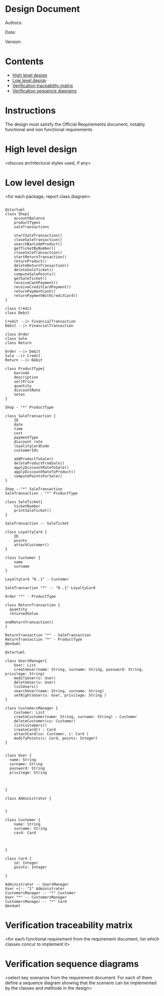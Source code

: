 # Design Document 


Authors: 

Date:

Version:


# Contents

- [High level design](#package-diagram)
- [Low level design](#class-diagram)
- [Verification traceability matrix](#verification-traceability-matrix)
- [Verification sequence diagrams](#verification-sequence-diagrams)

# Instructions

The design must satisfy the Official Requirements document, notably functional and non functional requirements

# High level design 

<discuss architectural styles used, if any>
<report package diagram>






# Low level design

<for each package, report class diagram>


```plantuml

@startuml
class Shop{
    accountBalance
    productTypes
    saleTransactions

    startSaleTransaction()
    closeSaleTransaction()
    searchBarCodeProduct()
    getTicketByNumber()
    closeSaleTransaction()
    startReturnTransaction()
    returnProduct()
    deleteReturnTransaction()
    deleteSaleTicket()
	computeSalePoints()
    getSaleTicket()
    receiveCashPayment()
    receiveCreditCardPayment()
    returnPaymentCash()
    returnPaymentWithCreditCard()
}

class Credit 
class Debit

Credit --|> FinancialTransaction
Debit --|> FinancialTransaction

class Order
class Sale
class Return

Order --|> Debit
Sale --|> Credit
Return --|> Debit

class ProductType{
    barcode
    description
    sellPrice
    quantity
    discountRate
    notes
}

Shop - "*" ProductType

class SaleTransaction {
    ID 
    date
    time
    cost
    paymentType
    discount rate
    loyalityCardCode
    customerIds

    addProductToSale()
    deleteProductFromSale()
    applyDiscountRateToSale()
    applyDiscountRateToProduct() 
    computePointsForSale()
}

Shop --"*" SaleTransaction
SaleTransaction - "*" ProductType

class SaleTicket{
    ticketNumber
    printSaleTicket()
}

SaleTransaction -- SaleTicket

class LoyaltyCard {
    ID
    points
    attachCustomer()
}

class Customer {
    name
    surname
}

LoyaltyCard "0..1" - Customer

SaleTransaction "*" -- "0..1" LoyaltyCard

Order "*" - ProductType

class ReturnTransaction {
  quantity
  returnedValue

endReturnTransaction()
}

ReturnTransaction "*" - SaleTransaction
ReturnTransaction "*" - ProductType
@enduml

```

```plantuml
@startuml

class UsersManager{
    User: List
    createUser(name: String, surname: String, password: String, privilege: String)
    modifyUser(u: User)
    deleteUser(u: User)
    listUsers()
    searchUser(name: String, surname: String)
    setRightsUser(u: User, privilege: String )
}

class CustomersManager {
    Customer: List
    createCustomer(name: String, surname: String) : Customer
    deleteCustomer(cu: Customer)
    listCustomers()
    createCard() : Card
    attachCard(cu: Customer, c: Card )
    modifyPoints(c: Card, points: Integer)
}


class User {
  name: String
  surname: String
  password: String
  privilege: String
  


}

class Administrator {
    
    
}

class Customer {
    name: String
    surname: String
    card: Card
   
    
    
}

class Card {
    id: Integer
    points: Integer
 
}

Administrator -- UsersManager
User <|-- "1" Administrator
CustomersManager -- "*" Customer
User "*" -- CustomersManager
CustomersManager -- "*" Card
@enduml

```
# Verification traceability matrix

\<for each functional requirement from the requirement document, list which classes concur to implement it>











# Verification sequence diagrams 
\<select key scenarios from the requirement document. For each of them define a sequence diagram showing that the scenario can be implemented by the classes and methods in the design>

